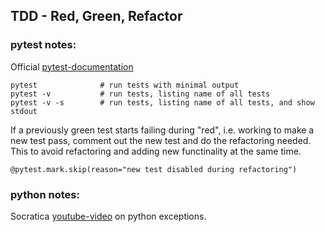 ## TDD - Red, Green, Refactor

### pytest notes:

Official [pytest-documentation](https://docs.pytest.org/)

```
pytest              # run tests with minimal output
pytest -v           # run tests, listing name of all tests
pytest -v -s        # run tests, listing name of all tests, and show stdout
```

If a previously green test starts failing during "red", i.e. working to make a new test pass, comment out the new test and do the refactoring needed. This to avoid refactoring and adding new functinality at the same time.
```
@pytest.mark.skip(reason="new test disabled during refactoring")
```

### python notes:

Socratica [youtube-video](https://youtu.be/nlCKrKGHSSk) on python exceptions.



